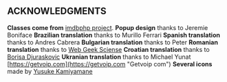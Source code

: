 ## ACKNOWLEDGMENTS

**Classes come from** [imdbphp project](https://github.com/tboothman/imdbphp/ "imdbphp project git homepage"). 
**Popup design** thanks to Jeremie Boniface
**Brazilian translation** thanks to Murillo Ferrari 
**Spanish translation** thanks to Andres Cabrera
**Bulgarian translation** thanks to Peter
**Romanian translation** thanks to [Web Geek Sciense](https://webhostinggeeks.com "Web Hosting Geeks")
**Croatian translation** thanks to [Borisa Djuraskovic](https://www.webhostinghub.com/ "Hub webhosting")
**Ukranian translation** thanks to Michael Yunat [https://getvoip.com](https://getvoip.com "Getvoip com")
**Several icons** made by [Yusuke Kamiyamane](https://p.yusukekamiyamane.com/ "Yusuke Kamiyamane homepage")
